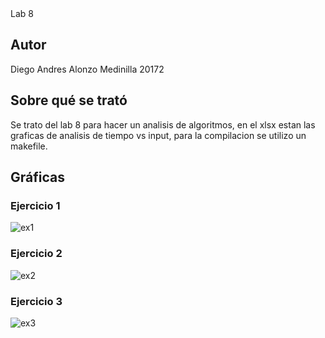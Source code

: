 <div align="center>

# Lab 8
## Autor

Diego Andres Alonzo Medinilla   20172

## Sobre qué se trató
Se trato del lab 8 para hacer un analisis de algoritmos, en el xlsx estan las graficas de analisis de tiempo vs input, para la compilacion se utilizo un makefile.
## Gráficas

### Ejercicio 1

![ex1](https://github.com/DiggsPapu/TeoriaComputacion/assets/84475020/e006c08d-4189-4029-a946-91088fd1398d)

### Ejercicio 2

![ex2](https://github.com/DiggsPapu/TeoriaComputacion/assets/84475020/c2920668-a6c4-40c9-96dc-d147c2a71a95)

### Ejercicio 3

![ex3](https://github.com/DiggsPapu/TeoriaComputacion/assets/84475020/d14e7983-3569-46d2-bcb7-af0f5be10021)

</div>
